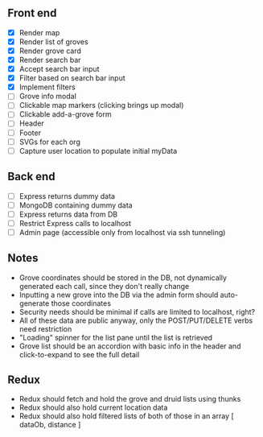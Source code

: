 ## Front end

- [x] Render map
- [x] Render list of groves
- [x] Render grove card
- [x] Render search bar
- [x] Accept search bar input
- [x] Filter based on search bar input
- [x] Implement filters
- [ ] Grove info modal
- [ ] Clickable map markers (clicking brings up modal)
- [ ] Clickable add-a-grove form
- [ ] Header
- [ ] Footer
- [ ] SVGs for each org
- [ ] Capture user location to populate initial myData

## Back end

- [ ] Express returns dummy data
- [ ] MongoDB containing dummy data
- [ ] Express returns data from DB
- [ ] Restrict Express calls to localhost
- [ ] Admin page (accessible only from localhost via ssh tunneling)

## Notes

- Grove coordinates should be stored in the DB, not dynamically generated each call, since they don't really change
- Inputting a new grove into the DB via the admin form should auto-generate those coordinates
- Security needs should be minimal if calls are limited to localhost, right?
- All of these data are public anyway, only the POST/PUT/DELETE verbs need restriction
- "Loading" spinner for the list pane until the list is retrieved
- Grove list should be an accordion with basic info in the header and click-to-expand to see the full detail

## Redux

- Redux should fetch and hold the grove and druid lists using thunks
- Redux should also hold current location data
- Redux should also hold filtered lists of both of those in an array [ dataOb, distance ]
